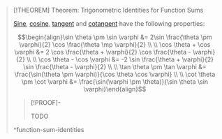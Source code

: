 >[!THEOREM] Theorem: Trigonometric Identities for Function Sums
>
>[Sine](Real%20Sine%20Function/Real%20Sine%20Function.md), [cosine](Real%20Cosine%20Function/Real%20Cosine%20Function.md), [tangent](Real%20Tangent%20Function/Real%20Tangent%20Function.md) and [cotangent](Real%20Cotangent%20Substitution/Real%20Cotangent%20Function.md) have the following properties:
>
>$$\begin{align}\sin \theta \pm \sin \varphi &= 2\sin \frac{\theta \pm \varphi}{2} \cos \frac{\theta \mp \varphi}{2} \\ \\ \cos \theta + \cos \varphi &= 2 \cos \frac{\theta + \varphi}{2} \cos \frac{\theta - \varphi}{2} \\ \\ \cos \theta - \cos \varphi &= -2 \sin \frac{\theta + \varphi}{2} \sin \frac{\theta - \varphi}{2} \\ \\ \tan \theta \pm \tan \varphi &= \frac{\sin(\theta \pm \varphi)}{\cos \theta \cos \varphi} \\ \\ \cot \theta \pm \cot \varphi &= \frac{\sin(\varphi \pm \theta)}{\sin \theta \sin \varphi}\end{align}$$
>
>>[!PROOF]-
>>
>>TODO
>>
>
>^function-sum-identities
>